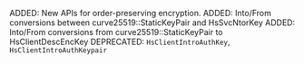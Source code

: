 ADDED: New APIs for order-preserving encryption.
ADDED: Into/From conversions between curve25519::StaticKeyPair and HsSvcNtorKey
ADDED: Into/From conversions from curve25519::StaticKeyPair to HsClientDescEncKey
DEPRECATED: `HsClientIntroAuthKey`, `HsClientIntroAuthKeypair`
